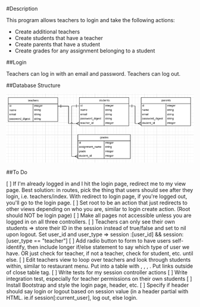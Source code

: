 #Description

This program allows teachers to login and take the following actions:

* Create additional teachers
* Create students that have a teacher
* Create parents that have a student
* Create grades for any assignment belonging to a student

##Login

Teachers can log in with an email and password. Teachers can log out.

##Database Structure

![alt tag](https://github.com/Ru-T/gradebook/blob/master/app/assets/images/database_structure.png)

##To Do

[ ] If I'm already logged in and I hit the login page, redirect me to my view page. Best solution: in routes, pick the thing that users should see after they login, i.e. teachers/index. With redirect to login page, if you're logged out, you'll go to the login page.
[ ] Set root to be an action that just redirects to other views depending on who you are, similar to login create action. (Root should NOT be login page)
[ ] Make all pages not accessible unless you are logged in on all three controllers.
[ ] Teachers can only see their own students => store their ID in the session instead of true/false and set to nil upon logout. Set user_id and user_type => session :[user_id] && session: [user_type == "teacher"]
[ ] Add radio button to form to have users self-identify, then include longer if/else statement to say which type of user we have. OR just check for teacher, if not a teacher, check for student, etc. until else.
[ ] Edit teachers view to loop over teachers and look through students within, similar to restaurant menu. Put into a table with <thead>, <tbody>, <td>, <tr>. Put links outside of close table tag.
[ ] Write tests for my session controller actions
[ ] Write integration test, especially for teacher permissions on their own students
[ ] Install Bootstrap and style the login page, header, etc.
[ ] Specify if header should say login or logout based on session value (in a header partial with HTML. ie.if session[:current_user], log out, else login.
